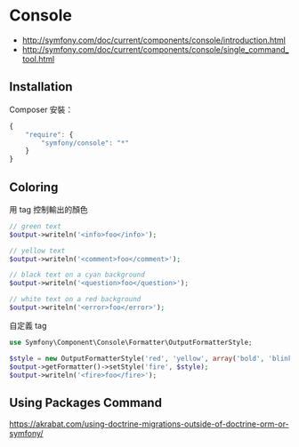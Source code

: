 Console
=======

* http://symfony.com/doc/current/components/console/introduction.html
* http://symfony.com/doc/current/components/console/single_command_tool.html

Installation
------------

Composer 安裝：

```javascript
{
    "require": {
        "symfony/console": "*"
    }
}
```

Coloring
--------

用 tag 控制輸出的顏色

```php
// green text
$output->writeln('<info>foo</info>');

// yellow text
$output->writeln('<comment>foo</comment>');

// black text on a cyan background
$output->writeln('<question>foo</question>');

// white text on a red background
$output->writeln('<error>foo</error>');
```

自定義 tag

```php
use Symfony\Component\Console\Formatter\OutputFormatterStyle;

$style = new OutputFormatterStyle('red', 'yellow', array('bold', 'blink'));
$output->getFormatter()->setStyle('fire', $style);
$output->writeln('<fire>foo</fire>');
```

Using Packages Command
----------------------

https://akrabat.com/using-doctrine-migrations-outside-of-doctrine-orm-or-symfony/

